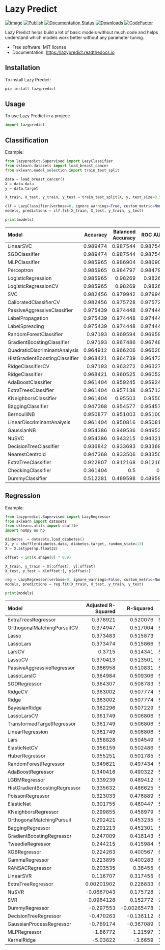 # Lazy Predict

[![image](https://img.shields.io/pypi/v/lazypredict.svg)](https://pypi.python.org/pypi/lazypredict)
[![Publish](https://github.com/shankarpandala/lazypredict/actions/workflows/publish.yml/badge.svg)](https://github.com/shankarpandala/lazypredict/actions/workflows/publish.yml)
[![Documentation Status](https://readthedocs.org/projects/lazypredict/badge/?version=latest)](https://lazypredict.readthedocs.io/en/latest/?badge=latest)
[![Downloads](https://pepy.tech/badge/lazypredict)](https://pepy.tech/project/lazypredict)
[![CodeFactor](https://www.codefactor.io/repository/github/shankarpandala/lazypredict/badge)](https://www.codefactor.io/repository/github/shankarpandala/lazypredict)

Lazy Predict helps build a lot of basic models without much code and helps understand which models work better without any parameter tuning.

- Free software: MIT license
- Documentation: <https://lazypredict.readthedocs.io>

## Installation

To install Lazy Predict:

```bash
pip install lazypredict
```

## Usage

To use Lazy Predict in a project:

```python
import lazypredict
```

## Classification

Example:

```python
from lazypredict.Supervised import LazyClassifier
from sklearn.datasets import load_breast_cancer
from sklearn.model_selection import train_test_split

data = load_breast_cancer()
X = data.data
y = data.target

X_train, X_test, y_train, y_test = train_test_split(X, y, test_size=0.5, random_state=123)

clf = LazyClassifier(verbose=0, ignore_warnings=True, custom_metric=None)
models, predictions = clf.fit(X_train, X_test, y_train, y_test)

print(models)
```

| Model                          |   Accuracy |   Balanced Accuracy |   ROC AUC |   F1 Score |   Time Taken |
|:-------------------------------|-----------:|--------------------:|----------:|-----------:|-------------:|
| LinearSVC                      |   0.989474 |            0.987544 |  0.987544 |   0.989462 |    0.0150008 |
| SGDClassifier                  |   0.989474 |            0.987544 |  0.987544 |   0.989462 |    0.0109992 |
| MLPClassifier                  |   0.985965 |            0.986904 |  0.986904 |   0.985994 |    0.426     |
| Perceptron                     |   0.985965 |            0.984797 |  0.984797 |   0.985965 |    0.0120046 |
| LogisticRegression             |   0.985965 |            0.98269  |  0.98269  |   0.985934 |    0.0200036 |
| LogisticRegressionCV           |   0.985965 |            0.98269  |  0.98269  |   0.985934 |    0.262997  |
| SVC                            |   0.982456 |            0.979942 |  0.979942 |   0.982437 |    0.0140011 |
| CalibratedClassifierCV         |   0.982456 |            0.975728 |  0.975728 |   0.982357 |    0.0350015 |
| PassiveAggressiveClassifier    |   0.975439 |            0.974448 |  0.974448 |   0.975464 |    0.0130005 |
| LabelPropagation               |   0.975439 |            0.974448 |  0.974448 |   0.975464 |    0.0429988 |
| LabelSpreading                 |   0.975439 |            0.974448 |  0.974448 |   0.975464 |    0.0310006 |
| RandomForestClassifier         |   0.97193  |            0.969594 |  0.969594 |   0.97193  |    0.033     |
| GradientBoostingClassifier     |   0.97193  |            0.967486 |  0.967486 |   0.971869 |    0.166998  |
| QuadraticDiscriminantAnalysis  |   0.964912 |            0.966206 |  0.966206 |   0.965052 |    0.0119994 |
| HistGradientBoostingClassifier |   0.968421 |            0.964739 |  0.964739 |   0.968387 |    0.682003  |
| RidgeClassifierCV              |   0.97193  |            0.963272 |  0.963272 |   0.971736 |    0.0130029 |
| RidgeClassifier                |   0.968421 |            0.960525 |  0.960525 |   0.968242 |    0.0119977 |
| AdaBoostClassifier             |   0.961404 |            0.959245 |  0.959245 |   0.961444 |    0.204998  |
| ExtraTreesClassifier           |   0.961404 |            0.957138 |  0.957138 |   0.961362 |    0.0270066 |
| KNeighborsClassifier           |   0.961404 |            0.95503  |  0.95503  |   0.961276 |    0.0560005 |
| BaggingClassifier              |   0.947368 |            0.954577 |  0.954577 |   0.947882 |    0.0559971 |
| BernoulliNB                    |   0.950877 |            0.951003 |  0.951003 |   0.951072 |    0.0169988 |
| LinearDiscriminantAnalysis     |   0.961404 |            0.950816 |  0.950816 |   0.961089 |    0.0199995 |
| GaussianNB                     |   0.954386 |            0.949536 |  0.949536 |   0.954337 |    0.0139935 |
| NuSVC                          |   0.954386 |            0.943215 |  0.943215 |   0.954014 |    0.019989  |
| DecisionTreeClassifier         |   0.936842 |            0.933693 |  0.933693 |   0.936971 |    0.0170023 |
| NearestCentroid                |   0.947368 |            0.933506 |  0.933506 |   0.946801 |    0.0160074 |
| ExtraTreeClassifier            |   0.922807 |            0.912168 |  0.912168 |   0.922462 |    0.0109999 |
| CheckingClassifier             |   0.361404 |            0.5      |  0.5      |   0.191879 |    0.0170043 |
| DummyClassifier                |   0.512281 |            0.489598 |  0.489598 |   0.518924 |    0.0119965 |

## Regression

Example:

```python
from lazypredict.Supervised import LazyRegressor
from sklearn import datasets
from sklearn.utils import shuffle
import numpy as np

diabetes  = datasets.load_diabetes()
X, y = shuffle(diabetes.data, diabetes.target, random_state=13)
X = X.astype(np.float32)

offset = int(X.shape[0] * 0.9)

X_train, y_train = X[:offset], y[:offset]
X_test, y_test = X[offset:], y[offset:]

reg = LazyRegressor(verbose=0, ignore_warnings=False, custom_metric=None)
models, predictions = reg.fit(X_train, X_test, y_train, y_test)

print(models)
```

| Model                         |   Adjusted R-Squared |   R-Squared |     RMSE |   Time Taken |
|:------------------------------|---------------------:|------------:|---------:|-------------:|
| ExtraTreesRegressor           |           0.378921   |  0.520076   |  54.2202 |   0.121466   |
| OrthogonalMatchingPursuitCV   |           0.374947   |  0.517004   |  54.3934 |   0.0111742  |
| Lasso                         |           0.373483   |  0.515873   |  54.457  |   0.00620174 |
| LassoLars                     |           0.373474   |  0.515866   |  54.4575 |   0.0087235  |
| LarsCV                        |           0.3715     |  0.514341   |  54.5432 |   0.0160234  |
| LassoCV                       |           0.370413   |  0.513501   |  54.5903 |   0.0624897  |
| PassiveAggressiveRegressor    |           0.366958   |  0.510831   |  54.7399 |   0.00689793 |
| LassoLarsIC                   |           0.364984   |  0.509306   |  54.8252 |   0.0108321  |
| SGDRegressor                  |           0.364307   |  0.508783   |  54.8544 |   0.0055306  |
| RidgeCV                       |           0.363002   |  0.507774   |  54.9107 |   0.00728202 |
| Ridge                         |           0.363002   |  0.507774   |  54.9107 |   0.00556874 |
| BayesianRidge                 |           0.362296   |  0.507229   |  54.9411 |   0.0122972  |
| LassoLarsCV                   |           0.361749   |  0.506806   |  54.9646 |   0.0175984  |
| TransformedTargetRegressor    |           0.361749   |  0.506806   |  54.9646 |   0.00604773 |
| LinearRegression              |           0.361749   |  0.506806   |  54.9646 |   0.00677514 |
| Lars                          |           0.358828   |  0.504549   |  55.0903 |   0.00935149 |
| ElasticNetCV                  |           0.356159   |  0.502486   |  55.2048 |   0.0478678  |
| HuberRegressor                |           0.355251   |  0.501785   |  55.2437 |   0.0129263  |
| RandomForestRegressor         |           0.349621   |  0.497434   |  55.4844 |   0.2331     |
| AdaBoostRegressor             |           0.340416   |  0.490322   |  55.8757 |   0.0512381  |
| LGBMRegressor                 |           0.339239   |  0.489412   |  55.9255 |   0.0396187  |
| HistGradientBoostingRegressor |           0.335632   |  0.486625   |  56.0779 |   0.0897055  |
| PoissonRegressor              |           0.323033   |  0.476889   |  56.6072 |   0.00953603 |
| ElasticNet                    |           0.301755   |  0.460447   |  57.4899 |   0.00604224 |
| KNeighborsRegressor           |           0.299855   |  0.458979   |  57.5681 |   0.00757337 |
| OrthogonalMatchingPursuit     |           0.292421   |  0.453235   |  57.8729 |   0.00709486 |
| BaggingRegressor              |           0.291213   |  0.452301   |  57.9223 |   0.0302746  |
| GradientBoostingRegressor     |           0.247009   |  0.418143   |  59.7011 |   0.136803   |
| TweedieRegressor              |           0.244215   |  0.415984   |  59.8118 |   0.00633955 |
| XGBRegressor                  |           0.224263   |  0.400567   |  60.5961 |   0.339694   |
| GammaRegressor                |           0.223895   |  0.400283   |  60.6105 |   0.0235181  |
| RANSACRegressor               |           0.203535   |  0.38455    |  61.4004 |   0.0653253  |
| LinearSVR                     |           0.116707   |  0.317455   |  64.6607 |   0.0077076  |
| ExtraTreeRegressor            |           0.00201902 |  0.228833   |  68.7304 |   0.00626636 |
| NuSVR                         |          -0.0667043  |  0.175728   |  71.0575 |   0.0143399  |
| SVR                           |          -0.0964128  |  0.152772   |  72.0402 |   0.0114729  |
| DummyRegressor                |          -0.297553   | -0.00265478 |  78.3701 |   0.00592971 |
| DecisionTreeRegressor         |          -0.470263   | -0.136112   |  83.4229 |   0.00749898 |
| GaussianProcessRegressor      |          -0.769174   | -0.367089   |  91.5109 |   0.0770502  |
| MLPRegressor                  |          -1.86772    | -1.21597    | 116.508  |   0.235267   |
| KernelRidge                   |          -5.03822    | -3.6659     | 169.061  |   0.0243919  |